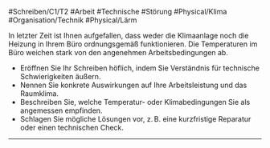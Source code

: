 #Schreiben/C1/T2 #Arbeit #Technische #Störung
#Physical/Klima #Organisation/Technik #Physical/Lärm

In letzter Zeit ist Ihnen aufgefallen, dass weder die Klimaanlage noch die Heizung in Ihrem Büro ordnungsgemäß funktionieren. Die Temperaturen im Büro weichen stark von den angenehmen Arbeitsbedingungen ab.
- Eröffnen Sie Ihr Schreiben höflich, indem Sie Verständnis für technische Schwierigkeiten äußern.
- Nennen Sie konkrete Auswirkungen auf Ihre Arbeitsleistung und das Raumklima.
- Beschreiben Sie, welche Temperatur- oder Klimabedingungen Sie als angemessen empfinden.
- Schlagen Sie mögliche Lösungen vor, z. B. eine kurzfristige Reparatur oder einen technischen Check.

---

